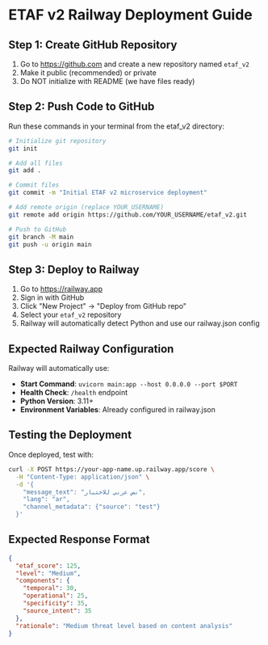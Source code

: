 # ETAF v2 Railway Deployment Guide

## Step 1: Create GitHub Repository

1. Go to https://github.com and create a new repository named `etaf_v2`
2. Make it public (recommended) or private 
3. Do NOT initialize with README (we have files ready)

## Step 2: Push Code to GitHub

Run these commands in your terminal from the etaf_v2 directory:

```bash
# Initialize git repository
git init

# Add all files
git add .

# Commit files
git commit -m "Initial ETAF v2 microservice deployment"

# Add remote origin (replace YOUR_USERNAME)
git remote add origin https://github.com/YOUR_USERNAME/etaf_v2.git

# Push to GitHub
git branch -M main
git push -u origin main
```

## Step 3: Deploy to Railway

1. Go to https://railway.app
2. Sign in with GitHub
3. Click "New Project" → "Deploy from GitHub repo"
4. Select your `etaf_v2` repository
5. Railway will automatically detect Python and use our railway.json config

## Expected Railway Configuration

Railway will automatically use:
- **Start Command**: `uvicorn main:app --host 0.0.0.0 --port $PORT`
- **Health Check**: `/health` endpoint
- **Python Version**: 3.11+
- **Environment Variables**: Already configured in railway.json

## Testing the Deployment

Once deployed, test with:

```bash
curl -X POST https://your-app-name.up.railway.app/score \
  -H "Content-Type: application/json" \
  -d '{
    "message_text": "نص عربي للاختبار", 
    "lang": "ar",
    "channel_metadata": {"source": "test"}
  }'
```

## Expected Response Format

```json
{
  "etaf_score": 125,
  "level": "Medium", 
  "components": {
    "temporal": 30,
    "operational": 25, 
    "specificity": 35,
    "source_intent": 35
  },
  "rationale": "Medium threat level based on content analysis"
}
```